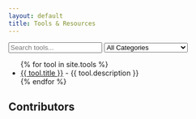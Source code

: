 ```yaml
---
layout: default
title: Tools & Resources
---
```


<input type="text" id="search" placeholder="Search tools..." />

<select id="category-filter">
  <option value="all">All Categories</option>
  {% assign categories = site.tools | map: "category" | uniq %}
  {% for category in categories %}
  <option value="{{ category }}">{{ category | capitalize }}</option>
  {% endfor %}
</select>

<ul id="tool-list">
  {% for tool in site.tools %}
  <li data-title="{{ tool.title }}" data-category="{{ tool.category }}" data-tags="{{ tool.tags | join: ',' }}">
    <a href="{{ tool.link }}">{{ tool.title }}</a> - {{ tool.description }}
  </li>
  {% endfor %}
</ul>

<script src="https://cdnjs.cloudflare.com/ajax/libs/lunr.js/2.3.9/lunr.min.js"></script>
<script>
  let tools = [
    {% for tool in site.tools %}
    {
      title: "{{ tool.title }}",
      category: "{{ tool.category }}",
      description: "{{ tool.description }}",
      tags: "{{ tool.tags | join: ' ' }}",
      link: "{{ tool.link }}"
    },
    {% endfor %}
  ];

  let idx = lunr(function () {
    this.ref("link");
    this.field("title");
    this.field("category");
    this.field("description");
    this.field("tags");

    tools.forEach(doc => this.add(doc));
  });

  function filterTools() {
    let query = document.getElementById("search").value.toLowerCase();
    let category = document.getElementById("category-filter").value;
    let list = document.getElementById("tool-list");
    list.innerHTML = "";

    let filtered = tools.filter(tool => 
      (category === "all" || tool.category === category) &&
      (query === "" || tool.title.toLowerCase().includes(query) || tool.tags.toLowerCase().includes(query))
    );

    filtered.forEach(tool => {
      let li = document.createElement("li");
      li.innerHTML = `<a href="${tool.link}">${tool.title}</a> - ${tool.description}`;
      list.appendChild(li);
    });
  }

  document.getElementById("search").addEventListener("input", filterTools);
  document.getElementById("category-filter").addEventListener("change", filterTools);
</script>

<h2>Contributors</h2>

<ul id="contributors-list"></ul>

<script>
  const repoOwner = "UCT-datastewardship";  // Change this
  const repoName = "UCT-datastewardship.github.io";  // Change this
  const sinceDate = "2025-01-01T00:00:00Z";  // Filter from this date forward

  async function fetchContributorsSinceDate() {
    try {
      const response = await fetch(`https://api.github.com/repos/${repoOwner}/${repoName}/commits?since=${sinceDate}`);
      const commits = await response.json();

      let contributors = new Map();  // Store users and first commit date

      for (const commit of commits) {
        const author = commit.author;
        if (author && !contributors.has(author.login)) {
          contributors.set(author.login, {
            username: author.login,
            profile: author.html_url,
            firstCommitDate: commit.commit.author.date
          });
        }
      }

      const list = document.getElementById("contributors-list");
      list.innerHTML = "";

      contributors.forEach(user => {
        let li = document.createElement("li");
        li.innerHTML = `<a href="${user.profile}" target="_blank">${user.username}</a> (since ${new Date(user.firstCommitDate).toDateString()})`;
        list.appendChild(li);
      });

    } catch (error) {
      console.error("Failed to load contributors", error);
    }
  }

  fetchContributorsSinceDate();
</script>
